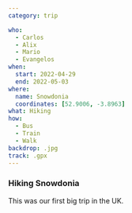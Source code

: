 ```yaml
---
category: trip

who:
  - Carlos
  - Alix
  - Mario
  - Evangelos
when:
  start: 2022-04-29
  end: 2022-05-03
where:
  name: Snowdonia
  coordinates: [52.9006, -3.8963]
what: Hiking
how:
  - Bus
  - Train
  - Walk
backdrop: .jpg
track: .gpx
---
```


### Hiking Snowdonia

This was our first big trip in the UK.
